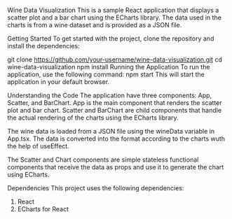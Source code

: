 Wine Data Visualization
This is a sample React application that displays a scatter plot and a bar chart using the ECharts library. The data used in the charts is from a wine dataset and is provided as a JSON file.

Getting Started
To get started with the project, clone the repository and install the dependencies:

git clone https://github.com/your-username/wine-data-visualization.git
cd wine-data-visualization
npm install
Running the Application
To run the application, use the following command:
npm start
This will start the application in your default browser.

Understanding the Code
The application have three components: App, Scatter, and BarChart. App is the main component that renders the scatter plot and bar chart. Scatter and BarChart are child components that handle the actual rendering of the charts using the ECharts library.

The wine data is loaded from a JSON file using the wineData variable in App.tsx. The data is converted into the format according to the charts wuth the help of useEffect.

The Scatter and Chart components are simple stateless functional components that receive the data as props and use it to generate the chart using ECharts.

Dependencies
This project uses the following dependencies:

1. React
2. ECharts for React